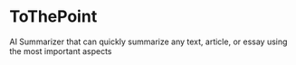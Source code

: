 # ToThePoint
AI Summarizer that can quickly summarize any text, article, or essay using the most important aspects
